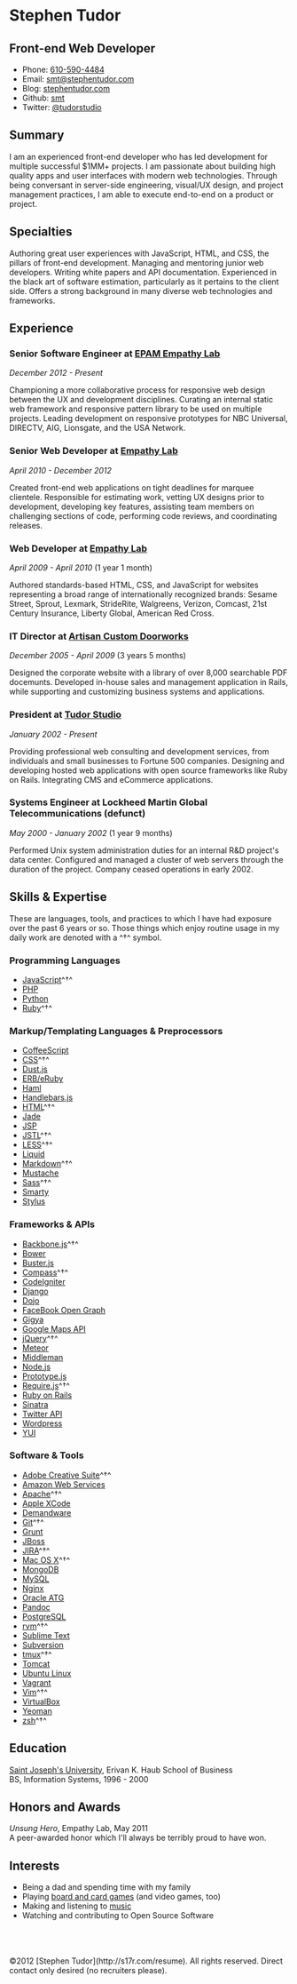 Stephen Tudor
=============

Front-end Web Developer
-----------------------

- Phone: [610-590-4484](tel://610-590-4484)
- Email: [smt@stephentudor.com](mailto://smt@stephentudor.com)
- Blog: [stephentudor.com](http://stephentudor.com)
- Github: [smt](http://github.com/smt)
- Twitter: [@tudorstudio](http://twitter.com/tudorstudio)


Summary
-------

I am an experienced front-end developer who has led development for multiple
successful $1MM+ projects. I am passionate about building high quality apps and
user interfaces with modern web technologies. Through being conversant in
server-side engineering, visual/UX design, and project management practices,
I am able to execute end-to-end on a product or project.


Specialties
-----------

Authoring great user experiences with JavaScript, HTML, and CSS, the pillars of
front-end development. Managing and mentoring junior web developers. Writing
white papers and API documentation. Experienced in the black art of software
estimation, particularly as it pertains to the client side. Offers a strong
background in many diverse web technologies and frameworks.


Experience
----------

### **Senior Software Engineer** at [EPAM Empathy Lab](http://epam.com/empathylab)

*December 2012 - Present*

Championing a more collaborative process for responsive web design between the
UX and development disciplines. Curating an internal static web framework and
responsive pattern library to be used on multiple projects. Leading development
on responsive prototypes for NBC Universal, DIRECTV, AIG, Lionsgate, and the
USA Network.

### **Senior Web Developer** at [Empathy Lab](http://empathylab.com)

*April 2010 - December 2012*

Created front-end web applications on tight deadlines for marquee clientele.
Responsible for estimating work, vetting UX designs prior to development,
developing key features, assisting team members on challenging sections of
code, performing code reviews, and coordinating releases.

### **Web Developer** at [Empathy Lab](http://empathylab.com)

*April 2009 - April 2010* (1 year 1 month)

Authored standards-based HTML, CSS, and JavaScript for websites representing
a broad range of internationally recognized brands: Sesame Street, Sprout,
Lexmark, StrideRite, Walgreens, Verizon, Comcast, 21st Century Insurance,
Liberty Global, American Red Cross.

### **IT Director** at [Artisan Custom Doorworks](http://artisandoorworks.com)

*December 2005 - April 2009* (3 years 5 months)

Designed the corporate website with a library of over 8,000 searchable PDF
docemunts. Developed in-house sales and management application in Rails, while
supporting and customizing business systems and applications.

### **President** at [Tudor Studio](http://tudorstudio.com)

*January 2002 - Present*

Providing professional web consulting and development services, from
individuals and small businesses to Fortune 500 companies. Designing and
developing hosted web applications with open source frameworks like Ruby on
Rails. Integrating CMS and eCommerce applications.

### **Systems Engineer** at Lockheed Martin Global Telecommunications (defunct)

*May 2000 - January 2002* (1 year 9 months)

Performed Unix system administration duties for an internal R&D project's data
center. Configured and managed a cluster of web servers through the duration of
the project. Company ceased operations in early 2002.


Skills & Expertise
------------------

These are languages, tools, and practices to which I have had exposure over the
past 6 years or so. Those things which enjoy routine usage in my daily work are
denoted with a ^†^ symbol.

### Programming Languages

- [JavaScript](http://developer.mozilla.org/en/JavaScript)^†^
- [PHP](http://php.net)
- [Python](http://python.org)
- [Ruby](http://ruby-lang.org)^†^

### Markup/Templating Languages & Preprocessors

- [CoffeeScript](http://coffeescript.org)
- [CSS](http://www.w3.org/Style/CSS/Overview.en.html)^†^
- [Dust.js](http://linkedin.github.com/dustjs)
- [ERB/eRuby](http://en.wikipedia.org/wiki/ERuby)
- [Haml](http://haml.info)
- [Handlebars.js](http://handlebarsjs.com)
- [HTML](http://developers.whatwg.org)^†^
- [Jade](http://jade-lang.com)
- [JSP](http://www.oracle.com/technetwork/java/javaee/jsp)
- [JSTL](http://docs.oracle.com/javaee/5/tutorial/doc/bnakc.html)^†^
- [LESS](http://lesscss.org)^†^
- [Liquid](http://liquidmarkup.org)
- [Markdown](http://daringfireball.net/projects/markdown)^†^
- [Mustache](http://mustache.github.com)
- [Sass](http://sass-lang.com)^†^
- [Smarty](http://smarty.net)
- [Stylus](http://learnboost.github.com/stylus)

### Frameworks & APIs

- [Backbone.js](http://documentcloud.github.com/backbone)^†^
- [Bower](http://twitter.github.com/bower)
- [Buster.js](http://busterjs.org)
- [Compass](http://compass-style.org)^†^
- [CodeIgniter](http://codeigniter.com)
- [Django](http://www.djangoproject.com)
- [Dojo](http://dojotoolkit.org)
- [FaceBook Open Graph](http://developers.facebook.com)
- [Gigya](http://developers.gigya.com)
- [Google Maps API](http://developers.google.com/maps)
- [jQuery](http://jquery.com)^†^
- [Meteor](http://meteor.com)
- [Middleman](http://middlemanapp.com)
- [Node.js](http://nodejs.org)
- [Prototype.js](http://prototypejs.org)
- [Require.js](http://requirejs.org)^†^
- [Ruby on Rails](http://rubyonrails.org)
- [Sinatra](http://sinatrarb.com)
- [Twitter API](http://dev.twitter.com)
- [Wordpress](http://wordpress.org)
- [YUI](http://developer.yahoo.com/yui)

### Software & Tools

- [Adobe Creative Suite](http://www.adobe.com/products/creativesuite.html)^†^
- [Amazon Web Services](http://aws.amazon.com)
- [Apache](http://apache.org)^†^
- [Apple XCode](http://developer.apple.com)
- [Demandware](http://demandware.com)
- [Git](http://git-scm.com)^†^
- [Grunt](http://gruntjs.com)
- [JBoss](http://jboss.org)
- [JIRA](http://atlassian.com/software/jira)^†^
- [Mac OS X](http://apple.com/macosx)^†^
- [MongoDB](http://mongodb.org)
- [MySQL](http://mysql.com)
- [Nginx](http://wiki.nginx.org)
- [Oracle ATG](http://www.oracle.com/us/products/applications/web-commerce/atg)
- [Pandoc](http://johnmacfarlane.net/pandoc)
- [PostgreSQL](http://postgresql.org)
- [rvm](http://rvm.beginrescueend.com)^†^
- [Sublime Text](http://www.sublimetext.com)
- [Subversion](http://svn.apache.org)
- [tmux](http://tmux.sourceforge.net)^†^
- [Tomcat](http://tomcat.apache.com)
- [Ubuntu Linux](http://ubuntu.com)
- [Vagrant](http://vagrantup.com)
- [Vim](http://www.vim.org)^†^
- [VirtualBox](http://virtualbox.org)
- [Yeoman](http://yeoman.io)
- [zsh](http://www.zsh.org)^†^

Education
---------

[Saint Joseph's University](http://sju.edu), Erivan K. Haub School of Business    
BS, Information Systems, 1996 - 2000

Honors and Awards
-----------------

*Unsung Hero*, Empathy Lab, May 2011    
A peer-awarded honor which I'll always be terribly proud to have won.

Interests
---------

- Being a dad and spending time with my family
- Playing [board and card games](http://boardgamegeek.com/user/smtudor) (and video games, too)
- Making and listening to [music](http://www.rdio.com/people/smtudor)
- Watching and contributing to Open Source Software

<br>
<br>
<br>
©2012 [Stephen Tudor](http://s17r.com/resume). All rights reserved. Direct contact only desired (no&nbsp;recruiters please).
